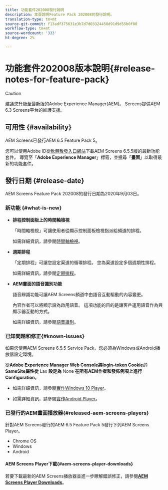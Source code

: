 ```yaml
---
title: 功能套件202008發行說明
description: 本頁說明Feature Pack 202008的發行說明。
translation-type: tm+mt
source-git-commit: f13adf375631e3b7d7d03324458d91d9d55b0f80
workflow-type: tm+mt
source-wordcount: '333'
ht-degree: 2%

---
```



# 功能套件202008版本說明{#release-notes-for-feature-pack}

>[!CAUTION]
>
>建議您升級至最新版的Adobe Experience Manager(AEM)。 Screens提供AEM 6.3 Screens平台的維護支援。

## 可用性 {#availability}

AEM Screens已發行AEM 6.5 Feature Pack 5。

您可以使用Adobe ID從[軟體散發入口網站](https://experience.adobe.com/#/downloads/content/software-distribution/en/aem.html)下載AEM Screens 6.5.5版的最新功能套件。 導覽至「**Adobe Experience Manager**」標籤，並搜尋「**畫面**」以取得最新的功能套件。

## 發行日期 {#release-date}

AEM Screens Feature Pack 202008的發行日期為2020年9月03日。

### 新功能 {#what-is-new}

* **排程控制面板上的時間軸檢視**

   「時間軸檢視」可讓使用者從顯示控制面板檢視指派給頻道的排程。

   如需詳細資訊，請參閱[時間軸檢視](/help/user-guide/channel-assignment-latest-fp.md#timeline-view)。

* **週期排程**

   「定期排程」可讓您設定渠道的循環排程。 您為渠道設定多個週期性排程。

   如需詳細資訊，請參閱[定期排程](/help/user-guide/channel-assignment-latest-fp.md#recurrence-schedule)。

* **AEM畫面的語音識別功能**

   語音辨識功能可讓AEM Screens頻道中由語音互動驅動的內容變更。

   內容作者可以將顯示設為啟用語音。 這項功能的目的是讓客戶運用語音作為與顯示器互動的方式。

   如需詳細資訊，請參閱[語音識別](voice-recognition.md)。

### 已知問題和修正{#known-issues}

如果您使用AEM Screens 6.5.5 Service Pack，您必須為Windows或Android播放器設定環境。

從&#x200B;**Adobe Experience Manager Web Console將login-token Cookie**&#x200B;的&#x200B;**SameSite屬性從** Lax **設定為** None **在所有AEM作者和發佈例項上進行Configuration**。

* 如需詳細資訊，請參閱[實作Windows 10 Player](implementing-windows-player.md#fp-environment-setup)。

* 如需詳細資訊，請參閱[實作Android Player](implementing-android-player.md#fp-environment-setup)。

### 已發行的AEM畫面播放器{#released-aem-screens-players}

針對AEM Screens發行的AEM 6.5 Feature Pack 5發行下列AEM Screens Player。

* Chrome OS
* Windows
* Android

#### AEM Screens Player下載{#aem-screens-player-downloads}

若要下載最新的AEM Screens播放器並進一步瞭解錯誤修正，請參閱&#x200B;**[AEM Screens Player Downloads](https://download.macromedia.com/screens/index.html)**。
